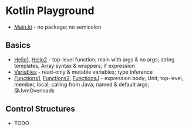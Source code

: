 # Kotlin Playground

- [Main.kt](src/main/kotlin/Main.kt) - no package; no semicolon

## Basics
- [Hello1](src/main/kotlin/basics/Hello1.kt), [Hello2](src/main/kotlin/basics/Hello2.kt) - top-level function; main with args & no args; string templates, Array syntax & wrappers; if expression
- [Variables](src/main/kotlin/basics/Variables.kt) - read-only & mutable variables; type inference
- [Functions1](src/main/kotlin/basics/Functions1.kt), [Functions2](src/main/kotlin/basics/Functions2.kt), [FunctionsJ](src/main/kotlin/basics/FunctionsJ.java) - expression body; Unit; top-level, member, local; calling from Java; named & default args; @JvmOverloads

## Control Structures
- TODO